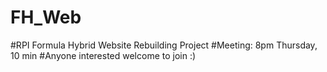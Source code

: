 # FH_Web

#RPI Formula Hybrid Website Rebuilding Project
#Meeting: 8pm Thursday, 10 min
#Anyone interested welcome to join :)
